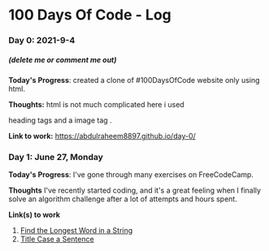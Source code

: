 # 100 Days Of Code - Log

### Day 0: 2021-9-4
##### (delete me or comment me out)

**Today's Progress**: created a clone of #100DaysOfCode website only using html.

**Thoughts:** html is not much complicated here i used <p> <a> heading tags and a image tag .

**Link to work:** https://abdulraheem8897.github.io/day-0/



### Day 1: June 27, Monday

**Today's Progress**: I've gone through many exercises on FreeCodeCamp.

**Thoughts** I've recently started coding, and it's a great feeling when I finally solve an algorithm challenge after a lot of attempts and hours spent.

**Link(s) to work**
1. [Find the Longest Word in a String](https://www.freecodecamp.com/challenges/find-the-longest-word-in-a-string)
2. [Title Case a Sentence](https://www.freecodecamp.com/challenges/title-case-a-sentence)
